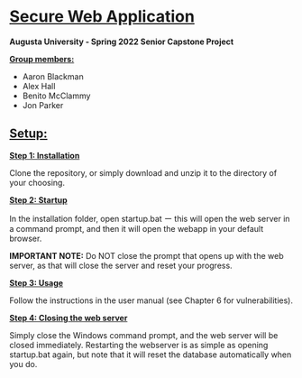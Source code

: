 <h1><b><u>Secure Web Application</u></b></h1>

<b>Augusta University - Spring 2022 Senior Capstone Project</b>

<b><u>Group members:</u></b>
<ul>
<li>Aaron Blackman</li>
<li>Alex Hall</li>
<li>Benito McClammy</li>
<li>Jon Parker</li>
</ul>


<h2><b><u>Setup:</u></b></h2>

<b><u>Step 1: Installation</u></b>

Clone the repository, or simply download and unzip it to the directory of your choosing.

<b><u>Step 2: Startup</u></b>


In the installation folder, open startup.bat ー this will open the web server in a command prompt, and then it will open the webapp in your default browser.

<b>IMPORTANT NOTE:</b> Do NOT close the prompt that opens up with the web server, as that will close the server and reset your progress.


<b><u>Step 3: Usage</u></b>

Follow the instructions in the user manual (see Chapter 6 for vulnerabilities).

<b><u>Step 4: Closing the web server</u></b>

Simply close the Windows command prompt, and the web server will be closed immediately. Restarting the webserver is as simple as opening startup.bat again, but note that it will reset the database automatically when you do.